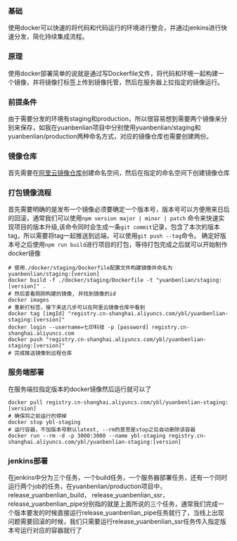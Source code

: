### 基础

使用docker可以快速的将代码和代码运行的环境进行整合，并通过jenkins进行快速分发，简化持续集成流程。

### 原理

使用docker部署简单的说就是通过写Dockerfile文件，将代码和环境一起构建一个镜像，并将镜像打标签上传到镜像托管，然后在服务器上拉指定的镜像运行。

### 前提条件
由于需要分发的环境有staging和production，所以很容易想到需要两个镜像来分别来保存，如我在yuanbenlian项目中分别使用yuanbenlian/staging和yuanbenlian/production两种命名方式，对应的镜像仓库也需要创建两份。

### 镜像仓库

首先需要在[阿里云镜像仓库](https://cr.console.aliyun.com/cn-shanghai/)创建命名空间，然后在指定的命名空间下创建镜像仓库

### 打包镜像流程

首先需要明确的是发布一个镜像必须要确定一个版本号，版本号可以方便用来日后的回滚，通常我们可以使用`npm version major | minor | patch` 命令来快速实现项目的版本升级,该命令同时会生成一条`git commit`记录，包含了本次的版本tag，所以需要将tag一起推送到远端，可以使用`git push --tag`命令。
确定好版本号之后使用`npm run build`进行项目的打包，等待打包完成之后就可以开始制作docker镜像
```
# 使用./docker/staging/Dockerfile配置文件构建镜像并命名为yuanbenlian/staging:[version]
docker build -f ./docker/staging/Dockerfile -t "yuanbenlian/staging:[version]" .
# 然后查看刚刚构建的镜像, 并找到镜像的id
docker images
# 重新打标签，接下来这几步可以在阿里云镜像仓库中看到
docker tag [imgId] "registry.cn-shanghai.aliyuncs.com/ybl/yuanbenlian-staging:[version]"
docker login --username=七印科技 -p [password] registry.cn-shanghai.aliyuncs.com
docker push "registry.cn-shanghai.aliyuncs.com/ybl/yuanbenlian-staging:[version]"
# 完成推送镜像到远程仓库
```

### 服务端部署

在服务端拉指定版本的docker镜像然后运行就可以了
```
docker pull registry.cn-shanghai.aliyuncs.com/ybl/yuanbenlian-staging:[version]
# 确保将之前运行的停掉
docker stop ybl-staging
# 运行容器，不加版本号默认latest, --rm的意思是stop之后自动删除该容器
docker run --rm -d -p 3000:3000 --name ybl-staging registry.cn-shanghai.aliyuncs.com/ybl/yuanbenlian-staging:[version]
```

### jenkins部署

在jenkins中分为三个任务，一个build任务，一个服务器部署任务，还有一个同时运行两个job的任务，在yuanbenlian/production项目中，release_yuanbenlian_build， release_yuanbenlian_ssr，release_yuanbenlian_pipe分别指的就是上面所说的三个任务，通常我们完成一个版本要发的时候直接运行release_yuanbenlian_pipe任务就行了，当线上出现问题需要回滚的时候，我们只需要运行release_yuanbenlian_ssr任务传入指定版本号运行对应的容器就行了